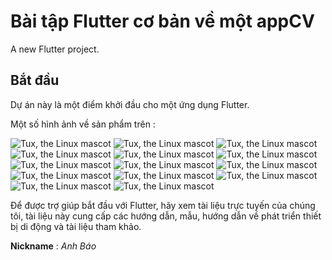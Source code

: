 # Bài tập Flutter cơ bản về một appCV 

A new Flutter project.

## Bắt đầu

Dự án này là một điểm khởi đầu cho một ứng dụng Flutter.

Một số hình ảnh về sản phẩm trên :

![Tux, the Linux mascot](/assets/1.png)
![Tux, the Linux mascot](/assets/2.png)
![Tux, the Linux mascot](/assets/3.png)
![Tux, the Linux mascot](/assets/4.png)
![Tux, the Linux mascot](/assets/5.png)
![Tux, the Linux mascot](/assets/6.png)
![Tux, the Linux mascot](/assets/7.png)
![Tux, the Linux mascot](/assets/8.png)
![Tux, the Linux mascot](/assets/9.png)
![Tux, the Linux mascot](/assets/10.png)
![Tux, the Linux mascot](/assets/11.png)
![Tux, the Linux mascot](/assets/12.png)
![Tux, the Linux mascot](/assets/13.png)
![Tux, the Linux mascot](/assets/14.png)


Để được trợ giúp bắt đầu với Flutter, hãy xem tài liệu trực tuyến của chúng tôi, tài liệu này cung cấp các hướng dẫn, mẫu, hướng dẫn về phát triển thiết bị di động và tài liệu tham khảo.


**Nickname** : <span style="colors.green">*Anh Báo*</span>
